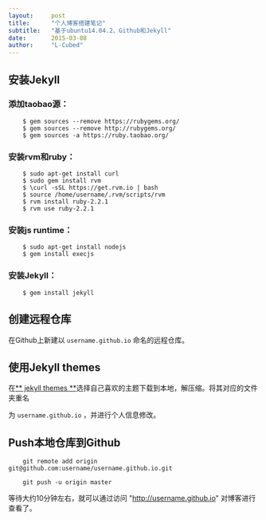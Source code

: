 ```yaml
---
layout:     post
title:      "个人博客搭建笔记"
subtitle:   "基于ubuntu14.04.2、Github和Jekyll"
date:       2015-03-08 
author:     "L-Cubed"
---
```


## 安装Jekyll
###  添加taobao源：

        $ gem sources --remove https://rubygems.org/    
        $ gem sources --remove http://rubygems.org/    
        $ gem sources -a https://ruby.taobao.org/  

###  安装rvm和ruby：

        $ sudo apt-get install curl
        $ sudo gem install rvm
        $ \curl -sSL https://get.rvm.io | bash
        $ source /home/username/.rvm/scripts/rvm
        $ rvm install ruby-2.2.1
        $ rvm use ruby-2.2.1
        
###  安装js runtime：

        $ sudo apt-get install nodejs
        $ gem install execjs
        
###  安装Jekyll：

        $ gem install jekyll
        
## 创建远程仓库

在Github上新建以 `username.github.io` 命名的远程仓库。

## 使用Jekyll themes

在[** jekyll themes **](http://jekyllthemes.org/)选择自己喜欢的主题下载到本地，解压缩。将其对应的文件夹重名

为 `username.github.io` ，并进行个人信息修改。

## Push本地仓库到Github

        git remote add origin git@github.com:username/username.github.io.git
        
        git push -u origin master
        
 等待大约10分钟左右，就可以通过访问 "http://username.github.io" 对博客进行查看了。
        


